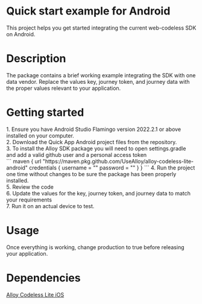 # Quick start example for Android
<p>This project helps you get started integrating the current web-codeless SDK on Android.</p>

# Description
<p>The package contains a brief working example integrating the SDK with one data vendor.
Replace the values key, journey token, and journey data with the proper values relevant to your application.</p>

# Getting started
<p>
1. Ensure you have Android Studio Flamingo version 2022.2.1 or above installed on your computer.<br />
2. Download the Quick App Android project files from the repository.<br />
3. To install the Alloy SDK package you will need to open settings.gradle and add a valid github user and a personal access token<br />
``` maven {
            url "https://maven.pkg.github.com/UseAlloy/alloy-codeless-lite-android"
            credentials {
                username = "<Your GitHub username>"
                password = "<a GitHub personal access token>"
            }
        }
```
4. Run the project one time without changes to be sure the package has been properly installed.<br />
5. Review the code<br />
6. Update the values for the key, journey token, and journey data to match your requirements <br />
7. Run it on an actual device to test.<br />
</p>

# Usage
Once everything is working, change production to true before releasing your application.

# Dependencies
[Alloy Codeless Lite iOS](https://github.com/UseAlloy/alloy-codeless-lite-ios)
